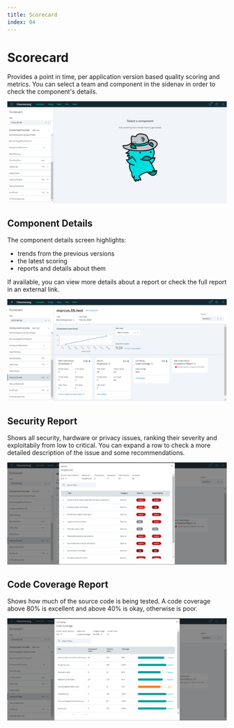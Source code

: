```yaml
---
title: Scorecard
index: 04
---
```


# Scorecard

Provides a point in time, per application version based quality scoring and metrics.
You can select a team and component in the sidenav in order to check the component's details.

![Home](./assets/img/scorecard_home.png)

## Component Details

The component details screen highlights:
- trends from the previous versions
- the latest scoring
- reports and details about them

If available, you can view more details about a report or check the full report in an external link.

![Component](./assets/img/scorecard_componentdetails.png)

## Security Report

Shows all security, hardware or privacy issues, ranking their severity and exploitabily from low to critical.
You can expand a row to check a more detailed description of the issue and some recommendations.

![Security](./assets/img/scorecard_securitydetails.png)

## Code Coverage Report

Shows how much of the source code is being tested. A code coverage above 80% is excellent and above 40% is okay, otherwise is poor.

![Code Coverage](./assets/img/scorecard_codecoveragedetails.png)